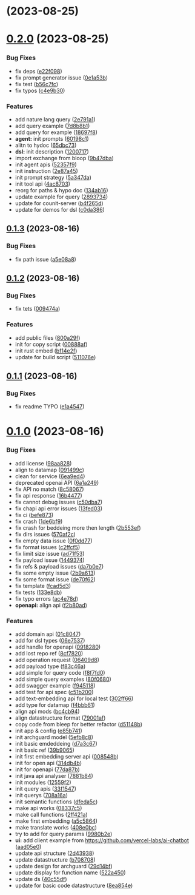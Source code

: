 # [](https://github.com/unit-mesh/co-unit/compare/v0.2.0...v) (2023-08-25)



# [0.2.0](https://github.com/unit-mesh/co-unit/compare/v0.1.3...v0.2.0) (2023-08-25)


### Bug Fixes

* fix deps ([e22f098](https://github.com/unit-mesh/co-unit/commit/e22f098a8a883409df46d4c5cda1d6dc3be0f2d1))
* fix prompt generator issue ([0e1a53b](https://github.com/unit-mesh/co-unit/commit/0e1a53bb2760c8dea2c7a9fc2d9304a80aa8f1fe))
* fix test ([b56c7fc](https://github.com/unit-mesh/co-unit/commit/b56c7fc9b2581f525210cc67bc804201b79820ad))
* fix typos ([c4e9b30](https://github.com/unit-mesh/co-unit/commit/c4e9b30fb0b7f645a7cf9a6edee05966967c2193))


### Features

* add nature lang query ([2e791a1](https://github.com/unit-mesh/co-unit/commit/2e791a17716d4c48a858c4e7a62454beaeea9965))
* add query example ([7d8b8b1](https://github.com/unit-mesh/co-unit/commit/7d8b8b193da483b9a520c62494862718e0c22dab))
* add query for example ([18697f8](https://github.com/unit-mesh/co-unit/commit/18697f8f826154878281ceade0db87e3b45dcb68))
* **agent:** init prompts ([60198c1](https://github.com/unit-mesh/co-unit/commit/60198c17461cb9a33135f97db53f523689fa15d4))
* alitn to hydoc ([65dbc73](https://github.com/unit-mesh/co-unit/commit/65dbc73f229cbcd0090f63a5abc7bfeb1131758e))
* **dsl:** init description ([1200717](https://github.com/unit-mesh/co-unit/commit/1200717242805c3ddb0a810f9ca008ffc9ede760))
* import exchange from bloop ([9b47dba](https://github.com/unit-mesh/co-unit/commit/9b47dbafb4415edd7b2bca32a22bf051f0162403))
* init agent apis ([52357f9](https://github.com/unit-mesh/co-unit/commit/52357f9205c69ec91cda70d702410c49468ede98))
* init instruction ([2e87a45](https://github.com/unit-mesh/co-unit/commit/2e87a45b9716dc8adb129a297994b2eb7175933f))
* init prompt strategy ([5a347da](https://github.com/unit-mesh/co-unit/commit/5a347da020f25338e908cd4175832437d3cd7663))
* init tool api ([4ac8703](https://github.com/unit-mesh/co-unit/commit/4ac87031b675d80116d7417751caa2580795131e))
* reorg for paths & hypo doc ([134ab16](https://github.com/unit-mesh/co-unit/commit/134ab168ef0245876d394ed474ab3843056b0418))
* update example for query ([2893734](https://github.com/unit-mesh/co-unit/commit/289373444c396bb0c7eab76d1fbbf3fc7418152b))
* update for counit-server ([b4f265d](https://github.com/unit-mesh/co-unit/commit/b4f265da3e5e754334caae81c29e57c0b7f3bfa0))
* update for demos for dsl ([c0da386](https://github.com/unit-mesh/co-unit/commit/c0da3865f852f7fc57592737e8e5017f0f78c5d7))



## [0.1.3](https://github.com/unit-mesh/co-unit/compare/v0.1.2...v0.1.3) (2023-08-16)


### Bug Fixes

* fix path issue ([a5e08a8](https://github.com/unit-mesh/co-unit/commit/a5e08a821d5ba1a26ea5761d7514771d59f62b0f))



## [0.1.2](https://github.com/unit-mesh/co-unit/compare/v0.1.1...v0.1.2) (2023-08-16)


### Bug Fixes

* fix tets ([009474a](https://github.com/unit-mesh/co-unit/commit/009474a6e18192f6335315dac8618edc22ca2e4d))


### Features

* add public files ([800a29f](https://github.com/unit-mesh/co-unit/commit/800a29fb93b6c18f13f21218e8a859c6f724fe73))
* init for copy script ([00888af](https://github.com/unit-mesh/co-unit/commit/00888af5cb1a8d930112b1ae190c3572f6830dc4))
* init rust embed ([bf14e2f](https://github.com/unit-mesh/co-unit/commit/bf14e2f37b4f37ce953cf45f0595a47b6586438f))
* update for build script ([511076e](https://github.com/unit-mesh/co-unit/commit/511076e1a1fbf00fc96514e641e066f3928044fe))



## [0.1.1](https://github.com/unit-mesh/co-unit/compare/v0.1.0...v0.1.1) (2023-08-16)


### Bug Fixes

* fix readme TYPO ([e1a4547](https://github.com/unit-mesh/co-unit/commit/e1a454797819dafb277b2c2eb9b0f78e0f475d38))



# [0.1.0](https://github.com/unit-mesh/co-unit/compare/98aa828011291e91e00f0ac9250f735e3ad070b0...v0.1.0) (2023-08-16)


### Bug Fixes

* add license ([98aa828](https://github.com/unit-mesh/co-unit/commit/98aa828011291e91e00f0ac9250f735e3ad070b0))
* align to datamap ([091499c](https://github.com/unit-mesh/co-unit/commit/091499ce51ea7ce02a60320c19e0c04315b9667c))
* clean for service ([6ea9ed4](https://github.com/unit-mesh/co-unit/commit/6ea9ed48343988e0ca4727595d59be43f595d37c))
* deprecated openai API ([6a1a249](https://github.com/unit-mesh/co-unit/commit/6a1a249e89a200e73c62fdfeefedda0d9fb76605))
* fix API no match ([8c58067](https://github.com/unit-mesh/co-unit/commit/8c58067a6892e792a48313ead3437fc77ff19bd9))
* fix api response ([16b4477](https://github.com/unit-mesh/co-unit/commit/16b4477ab291af4c9d2fbe587b392b04fc8843f2))
* fix cannot debug issues ([c50dba7](https://github.com/unit-mesh/co-unit/commit/c50dba7436f6a6db61eb9cab36614144834f624f))
* fix chapi api error issues ([13fed03](https://github.com/unit-mesh/co-unit/commit/13fed034452cad06ebdeeff4ebafaa9b9dc1556a))
* fix ci ([befe873](https://github.com/unit-mesh/co-unit/commit/befe87320499a521bd8ec763ec6354315eee0390))
* fix crash ([1de6bf9](https://github.com/unit-mesh/co-unit/commit/1de6bf9c5c04dadb81ac7648ddfe4f782e867db0))
* fix crash for beddeing more then length ([2b553ef](https://github.com/unit-mesh/co-unit/commit/2b553ef99f54f4dbd769aaaa5fc3632e27f8cc99))
* fix dirs issues ([570af2c](https://github.com/unit-mesh/co-unit/commit/570af2c28de73ea94f568171afc7d2e6e5768826))
* fix empty data issue ([0f0dd77](https://github.com/unit-mesh/co-unit/commit/0f0dd7763af019363ac9bf6b30bde4f8714ca645))
* fix format issues ([c2ffcf5](https://github.com/unit-mesh/co-unit/commit/c2ffcf5e52344886b45cd13ef818577c822488f7))
* fix limit size issue ([ad71f53](https://github.com/unit-mesh/co-unit/commit/ad71f5373057ad5b94ba107b93b15732d322a60a))
* fix payload issue ([1449374](https://github.com/unit-mesh/co-unit/commit/1449374c1852a733f70d508832dd8da5a0b8a8e2))
* fix refs & payload issues ([da7b0e7](https://github.com/unit-mesh/co-unit/commit/da7b0e7af97a5a9bd815de9872adb88af07033d7))
* fix some empty issue ([2b9a613](https://github.com/unit-mesh/co-unit/commit/2b9a613d6de126212a5b66f5dc8b382c9d1586e6))
* fix some format issue ([de70f62](https://github.com/unit-mesh/co-unit/commit/de70f6204f0959bd3e0358cf7b2ae2379f4cc830))
* fix template ([fcad5d3](https://github.com/unit-mesh/co-unit/commit/fcad5d39e050f4738d655210e3c9cb18bb0a2104))
* fix tests ([133e8db](https://github.com/unit-mesh/co-unit/commit/133e8dbd4b0b9dc8c8bcf64f9251a87cad3fc03c))
* fix typo errors ([ac4e78d](https://github.com/unit-mesh/co-unit/commit/ac4e78dbd56e09af6405d89381b4e8871599c2fb))
* **openapi:** align api ([f2b80ad](https://github.com/unit-mesh/co-unit/commit/f2b80adff97a623296f37744fe9a3ce47d554ef4))


### Features

* add domain api ([01c8047](https://github.com/unit-mesh/co-unit/commit/01c8047432933ca3f48ecaf2285b9dc8400c405e))
* add for dsl types ([06e7537](https://github.com/unit-mesh/co-unit/commit/06e7537be7c6983ea9bb44af2f3f0be44cd86cd4))
* add handle for openapi ([0918280](https://github.com/unit-mesh/co-unit/commit/0918280f8e59d033e44da3ed6e987dcc2b8a2fa4))
* add lost repo ref ([8cf7820](https://github.com/unit-mesh/co-unit/commit/8cf782068bc4974da6a43744c9c92604701c3584))
* add operation request ([06409d8](https://github.com/unit-mesh/co-unit/commit/06409d868dc40d03240e6853ddd37ccd66fd885f))
* add payload type ([f83c46a](https://github.com/unit-mesh/co-unit/commit/f83c46ab6b2ef99d02e911d6a168f820d481bef9))
* add simple for query code ([f8f7fd0](https://github.com/unit-mesh/co-unit/commit/f8f7fd0bb9a11a070c7039c06cd5e9aab2756221))
* add simple query examples ([80f0680](https://github.com/unit-mesh/co-unit/commit/80f0680a611bdacea73f781198c7419f78f0e8cd))
* add swagger example ([f945118](https://github.com/unit-mesh/co-unit/commit/f945118a69bb8690ff1f53b3553013f6c9ca50e7))
* add test for api spec ([c51b200](https://github.com/unit-mesh/co-unit/commit/c51b200282a3230a59de5f5bd228ce477a85ed1e))
* add text-embedding api for local test ([302ff66](https://github.com/unit-mesh/co-unit/commit/302ff6647cb66620d7c001a1e6d3753c0e7b82ec))
* add type for datamap ([f4bbb61](https://github.com/unit-mesh/co-unit/commit/f4bbb613a8fe1e45b55650c4da0bbe3e17bf2318))
* align api mods ([bc4cb94](https://github.com/unit-mesh/co-unit/commit/bc4cb94ddb360619c26abb0f672408c530f594e6))
* align datastructure format ([79001af](https://github.com/unit-mesh/co-unit/commit/79001afcf0c485336f1ded958c12f356a166aa35))
* copy code from bleep for better refactor ([d51148b](https://github.com/unit-mesh/co-unit/commit/d51148b0dc05d0ec4f41fb09f3cd66542e75cd4b))
* init app & config ([e85b741](https://github.com/unit-mesh/co-unit/commit/e85b74105ebcaa2728e093f31d6756a0ffea37cd))
* init archguard model ([5efb8c8](https://github.com/unit-mesh/co-unit/commit/5efb8c85ae38f1b7c545089a4f59f9713ec771a9))
* init basic emdeddeing ([d7a3c67](https://github.com/unit-mesh/co-unit/commit/d7a3c67e891885bcdbc9f92ffd5bf73c3ce2cdf9))
* init basic ref ([39b9065](https://github.com/unit-mesh/co-unit/commit/39b9065d006aad6e123fd784470639d2bf512d48))
* init first embedding server api ([008548b](https://github.com/unit-mesh/co-unit/commit/008548bca0fb5f7673ebc46acfbcc721eaf53579))
* init for open api ([314db4b](https://github.com/unit-mesh/co-unit/commit/314db4b36c85c7b1e310ef04e763398460267855))
* init for openapi ([77da87b](https://github.com/unit-mesh/co-unit/commit/77da87bdd631149a2bc6ac2537cb565f74cbbc68))
* init java api analyser ([7881b84](https://github.com/unit-mesh/co-unit/commit/7881b8402f8d3c64b5ea3a95c27e4ee25048f87d))
* init modules ([12559f2](https://github.com/unit-mesh/co-unit/commit/12559f23daad6fa358f7f5a9edbd5ff6b97c04f2))
* init query apis ([33f1547](https://github.com/unit-mesh/co-unit/commit/33f154724a0e535243ad90b12cd91db0d5934a76))
* init querys ([708a16a](https://github.com/unit-mesh/co-unit/commit/708a16ae12c3c39e0caf4cc706da1c6997ff32db))
* init semantic functions ([dfeda5c](https://github.com/unit-mesh/co-unit/commit/dfeda5ce63470fc8396a5023ecc118f1a54ab07a))
* make api works ([08337c5](https://github.com/unit-mesh/co-unit/commit/08337c5455a57add758e2bd89abc842eb308953e))
* make call functions ([2ff421a](https://github.com/unit-mesh/co-unit/commit/2ff421af896646f599e8a2fc6c8a27ca87555b44))
* make first embedding ([a5c5864](https://github.com/unit-mesh/co-unit/commit/a5c586420eb0f8d79e4b72bb12c668ddb758380d))
* make translate works ([408e0bc](https://github.com/unit-mesh/co-unit/commit/408e0bcddf7a2579c5d355898791b987f17254a6))
* try to add for query params ([9980b2e](https://github.com/unit-mesh/co-unit/commit/9980b2e642909f950ed7d5af43d4809c8eccb7ca))
* **ui:** add client example from https://github.com/vercel-labs/ai-chatbot ([aad05e0](https://github.com/unit-mesh/co-unit/commit/aad05e0bf0a179c925f23c831261d8f37102eefc))
* update api structure ([2d43938](https://github.com/unit-mesh/co-unit/commit/2d43938dbc9b737ef86f44ac7749bd00ec38d93d))
* update datastructure ([b708708](https://github.com/unit-mesh/co-unit/commit/b7087087fcc01a960389df30ad2a1f46ba3587a7))
* update design for archguard ([29d14bf](https://github.com/unit-mesh/co-unit/commit/29d14bfb9a06c57eeaf70136e08bcb160f5432ba))
* update display for function name ([522a450](https://github.com/unit-mesh/co-unit/commit/522a45090373ff2acd5bb205ab116f92723b6c5f))
* update ds ([40c55df](https://github.com/unit-mesh/co-unit/commit/40c55df737745ff130caa3898734013eca7ce13f))
* update for basic code datastructure ([8ea854e](https://github.com/unit-mesh/co-unit/commit/8ea854edeea67bbd113860d24f79cb4aa211960c))



